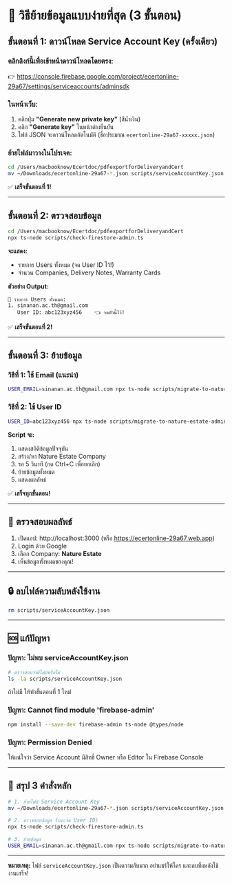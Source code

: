 # 🚀 วิธีย้ายข้อมูลแบบง่ายที่สุด (3 ขั้นตอน)

## ขั้นตอนที่ 1: ดาวน์โหลด Service Account Key (ครั้งเดียว)

### คลิกลิงก์นี้เพื่อเข้าหน้าดาวน์โหลดโดยตรง:
👉 https://console.firebase.google.com/project/ecertonline-29a67/settings/serviceaccounts/adminsdk

### ในหน้าเว็บ:
1. คลิกปุ่ม **"Generate new private key"** (สีน้ำเงิน)
2. คลิก **"Generate key"** ในหน้าต่างยืนยัน
3. ไฟล์ JSON จะดาวน์โหลดอัตโนมัติ (ชื่อประมาณ `ecertonline-29a67-xxxxx.json`)

### ย้ายไฟล์มาวางในโปรเจค:
```bash
cd /Users/macbooknow/Ecertdoc/pdfexportforDeliveryandCert
mv ~/Downloads/ecertonline-29a67-*.json scripts/serviceAccountKey.json
```

✅ **เสร็จขั้นตอนที่ 1!**

---

## ขั้นตอนที่ 2: ตรวจสอบข้อมูล

```bash
cd /Users/macbooknow/Ecertdoc/pdfexportforDeliveryandCert
npx ts-node scripts/check-firestore-admin.ts
```

**จะแสดง:**
- รายการ Users ทั้งหมด (จด User ID ไว้!)
- จำนวน Companies, Delivery Notes, Warranty Cards

**ตัวอย่าง Output:**
```
👤 รายการ Users ทั้งหมด:
1. sinanan.ac.th@gmail.com
   User ID: abc123xyz456    👈 จดตัวนี้ไว้!
```

✅ **เสร็จขั้นตอนที่ 2!**

---

## ขั้นตอนที่ 3: ย้ายข้อมูล

### วิธีที่ 1: ใช้ Email (แนะนำ)
```bash
USER_EMAIL=sinanan.ac.th@gmail.com npx ts-node scripts/migrate-to-nature-estate-admin.ts
```

### วิธีที่ 2: ใช้ User ID
```bash
USER_ID=abc123xyz456 npx ts-node scripts/migrate-to-nature-estate-admin.ts
```

**Script จะ:**
1. แสดงสถิติข้อมูลปัจจุบัน
2. สร้าง/หา Nature Estate Company
3. รอ 5 วินาที (กด Ctrl+C เพื่อยกเลิก)
4. ย้ายข้อมูลทั้งหมด
5. แสดงผลลัพธ์

✅ **เสร็จทุกขั้นตอน!**

---

## 🎉 ตรวจสอบผลลัพธ์

1. เปิดแอป: http://localhost:3000 (หรือ https://ecertonline-29a67.web.app)
2. Login ด้วย Google
3. เลือก Company: **Nature Estate**
4. เห็นข้อมูลทั้งหมดของคุณ!

---

## 🔒 ลบไฟล์ความลับหลังใช้งาน

```bash
rm scripts/serviceAccountKey.json
```

---

## 🆘 แก้ปัญหา

### ปัญหา: ไม่พบ serviceAccountKey.json
```bash
# ตรวจสอบว่ามีไฟล์หรือไม่
ls -la scripts/serviceAccountKey.json
```

ถ้าไม่มี ให้ทำขั้นตอนที่ 1 ใหม่

### ปัญหา: Cannot find module 'firebase-admin'
```bash
npm install --save-dev firebase-admin ts-node @types/node
```

### ปัญหา: Permission Denied
ให้แน่ใจว่า Service Account มีสิทธิ์ Owner หรือ Editor ใน Firebase Console

---

## 📝 สรุป 3 คำสั่งหลัก

```bash
# 1. ย้ายไฟล์ Service Account Key
mv ~/Downloads/ecertonline-29a67-*.json scripts/serviceAccountKey.json

# 2. ตรวจสอบข้อมูล (และจด User ID)
npx ts-node scripts/check-firestore-admin.ts

# 3. ย้ายข้อมูล
USER_EMAIL=sinanan.ac.th@gmail.com npx ts-node scripts/migrate-to-nature-estate-admin.ts
```

---

**หมายเหตุ:** ไฟล์ `serviceAccountKey.json` เป็นความลับมาก อย่าแชร์ให้ใคร และลบทิ้งหลังใช้งานเสร็จ!

